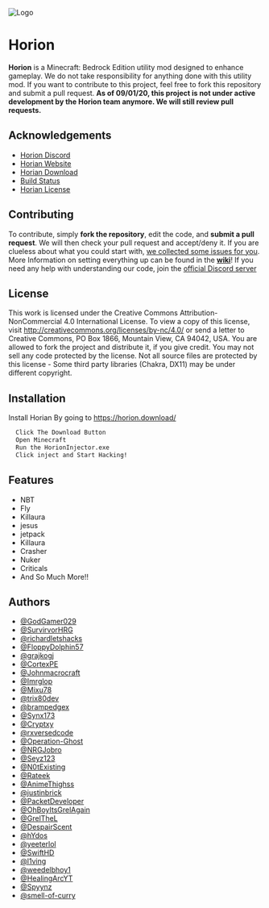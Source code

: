 
![Logo](https://raw.githubusercontent.com/horionclient/Horion/master/.github/horion-banner.png)

    
# Horion

**Horion** is a Minecraft: Bedrock Edition utility mod designed to enhance gameplay. We do not take responsibility for anything done with this utility mod.
If you want to contribute to this project, feel free to fork this repository and submit a pull request.
**As of 09/01/20, this project is not under active development by the Horion team anymore. We will still review pull requests.**

## Acknowledgements

 - [Horion Discord](https://horion.download/discord)
 - [Horian Website](https://horion.download/)
 - [Horian Download](https://horion.download/injector)
 - [Build Status](https://dev.azure.com/horionclient/Horion/_build/latest?definitionId=2&branchName=master)
 - [Horian License](https://creativecommons.org/licenses/by-nc/4.0/)

  
## Contributing

To contribute, simply **fork the repository**, edit the code, and **submit a pull request**.
We will then check your pull request and accept/deny it.
If you are clueless about what you could start with, [we collected some issues for you](https://github.com/horionclient/Horion/contribute).
More Information on setting everything up can be found in the **[wiki](https://github.com/horionclient/Horion/wiki "wiki")**!
If you need any help with understanding our code, join the [official Discord server](https://horion.download/discord)

  
## License

This work is licensed under the Creative Commons Attribution-NonCommercial 4.0 International License. To view a copy of this license, visit http://creativecommons.org/licenses/by-nc/4.0/ or send a letter to Creative Commons, PO Box 1866, Mountain View, CA 94042, USA.
You are allowed to fork the project and distribute it, if you give credit. You may not sell any code protected by the license.
Not all source files are protected by this license - Some third party libraries (Chakra, DX11) may be under different copyright.

  
## Installation

Install Horian By going to https://horion.download/

```bash
  Click The Download Button
  Open Minecraft
  Run the HorionInjector.exe
  Click inject and Start Hacking!
```
    
## Features

- NBT
- Fly
- Killaura
- jesus
- jetpack
- Killaura
- Crasher
- Nuker
- Criticals
- And So Much More!!

  
## Authors

- [@GodGamer029](https://github.com/GodGamer029)
- [@SurvirvorHRG](https://github.com/SurvirvorHRG)
- [@richardletshacks](https://github.com/richardletshacks)
- [@FloppyDolphin57](https://github.com/FloppyDolphin57)
- [@grajkogj](https://github.com/grajkogj)
- [@CortexPE](https://github.com/CortexPE)
- [@Johnmacrocraft](https://github.com/Intoprelised)
- [@Imrglop](https://github.com/Imrglop)
- [@Mixu78](https://github.com/Mixu78)
- [@trix80dev](https://github.com/trix80dev)
- [@brampedgex](https://github.com/brampedgex)
- [@Synx173](https://github.com/Synx173)
- [@Cryptxy](https://github.com/Cryptxy)
- [@rxversedcode](https://github.com/rxversedcode)
- [@Operation-Ghost](https://github.com/Operation-Ghost)
- [@NRGJobro](https://github.com/NRGJobro)
- [@Seyz123](https://github.com/Seyz123)
- [@N0tExisting](https://github.com/N0tExisting)
- [@Rateek](https://github.com/Rateek)
- [@AnimeThighss](https://github.com/AnimeThighss)
- [@justinbrick](https://github.com/justinbrick)
- [@PacketDeveloper](https://github.com/PacketDeveloper)
- [@OhBoyItsGrelAgain](https://github.com/OhBoyItsGrelAgain)
- [@GrelTheL](https://github.com/GrelTheL)
- [@DespairScent](https://github.com/DespairScent)
- [@hYdos](https://github.com/hYdos)
- [@yeeterlol](https://github.com/yeeterlol)
- [@SwiftHD](https://github.com/SwiftHD)
- [@l1ving](https://github.com/l1ving)
- [@weedelbhoy1](https://github.com/weedelbhoy1)
- [@HealingArcYT](https://github.com/HealingArcYT)
- [@Spyynz](https://github.com/Spyynz)
- [@smell-of-curry](https://github.com/smell-of-curry)
